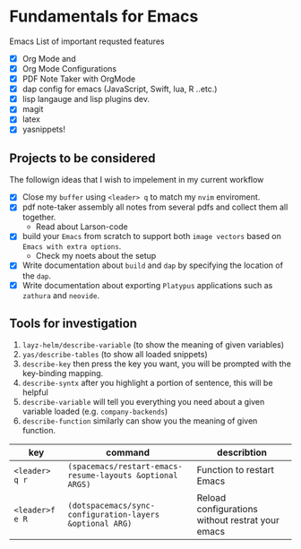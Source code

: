 # Fundamentals for Emacs

Emacs List of important requsted features

- [x] Org Mode and
- [x] Org Mode Configurations
- [x] PDF Note Taker with OrgMode
- [x] dap config for emacs (JavaScript, Swift, lua, R ..etc.)
- [x] lisp langauge and lisp plugins dev.
- [x] magit
- [x] latex
- [x] yasnippets!

## Projects to be considered

The followign ideas that I wish to impelement in my current workflow

- [x] Close my `buffer` using `<leader> q` to match my `nvim` enviroment.
- [x] pdf note-taker assembly all notes from several pdfs and collect them all together.
  - Read about Larson-code
- [x] build your `Emacs` from scratch to support both `image vectors` based on `Emacs with extra options`.
  - Check my noets about the setup
- [x] Write documentation about `build` and `dap` by specifying the location of the `dap`.
- [x] Write documentation about exporting `Platypus` applications such as `zathura` and `neovide`.

## Tools for investigation

1. `layz-helm/describe-variable` (to show the meaning of given variables)
2. `yas/describe-tables` (to show all loaded snippets)
3. `describe-key` then press the key you want, you will be prompted with the key-binding mapping.
4. `describe-syntx` after you highlight a portion of sentence, this will be helpful
5. `describe-variable` will tell you everything you need about a given variable loaded (e.g. `company-backends`)
6. `describe-function` similarly can show you the meaning of given function.

| key             | command                                                   | describtion                                      |
| --------------- | --------------------------------------------------------- | ------------------------------------------------ |
| `<leader> q r`  | `(spacemacs/restart-emacs-resume-layouts &optional ARGS)` | Function to restart Emacs                        |
| `<leader>f e R` | `(dotspacemacs/sync-configuration-layers &optional ARG)`  | Reload configurations without restrat your emacs |











